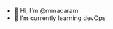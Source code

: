 - 👋 Hi, I’m @mmacaram
- 🌱 I’m currently learning devOps

<!---
mmacaram/mmacaram is a ✨ special ✨ repository because its `README.md` (this file) appears on your GitHub profile.
You can click the Preview link to take a look at your changes.
--->
